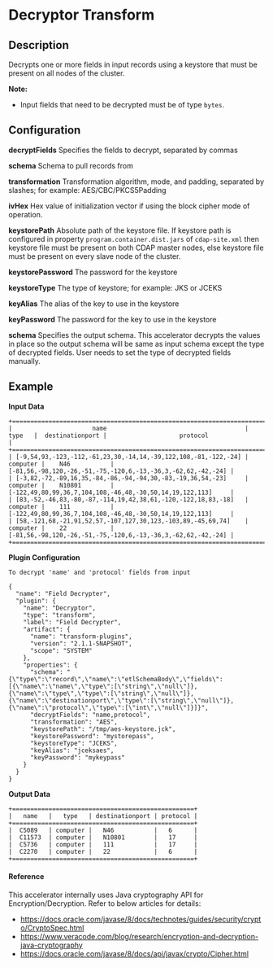 # Decryptor Transform


## Description
Decrypts one or more fields in input records using a keystore 
that must be present on all nodes of the cluster.

**Note:**
- Input fields that need to be decrypted must be of type `bytes`.

## Configuration
**decryptFields** Specifies the fields to decrypt, separated by commas

**schema** Schema to pull records from

**transformation** Transformation algorithm, mode, and padding, separated by slashes; for example: AES/CBC/PKCS5Padding

**ivHex** Hex value of initialization vector if using the block cipher mode of operation.

**keystorePath** Absolute path of the keystore file.
If keystore path is configured in property `program.container.dist.jars` of `cdap-site.xml`
then keystore file must be present on both CDAP master nodes,
else keystore file must be present on every slave node of the cluster.

**keystorePassword** The password for the keystore

**keystoreType** The type of keystore; for example: JKS or JCEKS

**keyAlias** The alias of the key to use in the keystore

**keyPassword** The password for the key to use in the keystore

**schema** Specifies the output schema. This accelerator decrypts the values in place so the output schema will be same as input schema except the type of decrypted fields.
User needs to set the type of decrypted fields manually.


## Example

**Input Data**

```
+=============================================================================================================================================================+
|                      name                                      |   type   |  destinationport |                    protocol                                  |
+=============================================================================================================================================================+
| [-9,54,93,-123,-112,-61,23,30,-14,14,-39,122,108,-81,-122,-24] | computer |    N46           | [-81,56,-98,120,-26,-51,-75,-120,6,-13,-36,3,-62,62,-42,-24] |
| [-3,82,-72,-89,16,35,-84,-86,-94,-94,30,-83,-19,36,54,-23]     | computer |    N10801        | [-122,49,80,99,36,7,104,108,-46,48,-30,50,14,19,122,113]     |
| [83,-52,-46,83,-80,-87,-114,19,42,38,61,-120,-122,18,83,-18]   | computer |    111           | [-122,49,80,99,36,7,104,108,-46,48,-30,50,14,19,122,113]     |
| [58,-121,68,-21,91,52,57,-107,127,30,123,-103,89,-45,69,74]    | computer |    22            | [-81,56,-98,120,-26,-51,-75,-120,6,-13,-36,3,-62,62,-42,-24] |
+=============================================================================================================================================================+
```

**Plugin Configuration**

`To decrypt 'name' and 'protocol' fields from input`
```
{
  "name": "Field Decrypter",
  "plugin": {
    "name": "Decryptor",
    "type": "transform",
    "label": "Field Decrypter",
    "artifact": {
      "name": "transform-plugins",
      "version": "2.1.1-SNAPSHOT",
      "scope": "SYSTEM"
    },
    "properties": {
      "schema": "{\"type\":\"record\",\"name\":\"etlSchemaBody\",\"fields\":[{\"name\":\"name\",\"type\":[\"string\",\"null\"]},{\"name\":\"type\",\"type\":[\"string\",\"null\"]},{\"name\":\"destinationport\",\"type\":[\"string\",\"null\"]},{\"name\":\"protocol\",\"type\":[\"int\",\"null\"]}]}",
      "decryptFields": "name,protocol",
      "transformation": "AES",
      "keystorePath": "/tmp/aes-keystore.jck",
      "keystorePassword": "mystorepass",
      "keystoreType": "JCEKS",
      "keyAlias": "jceksaes",
      "keyPassword": "mykeypass"
    }
  }
}
```

**Output Data**
```
+==================================================+
|   name   |   type   | destinationport | protocol |
+==================================================+
|  C5089   | computer |   N46           |   6      |
|  C11573  | computer |   N10801        |   17     |
|  C5736   | computer |   111           |   17     |
|  C2270   | computer |   22            |   6      |
+==================================================+
```

#### Reference
This accelerator internally uses Java cryptography API for Encryption/Decryption. 
Refer to below articles for details:
- https://docs.oracle.com/javase/8/docs/technotes/guides/security/crypto/CryptoSpec.html
- https://www.veracode.com/blog/research/encryption-and-decryption-java-cryptography
- https://docs.oracle.com/javase/8/docs/api/javax/crypto/Cipher.html